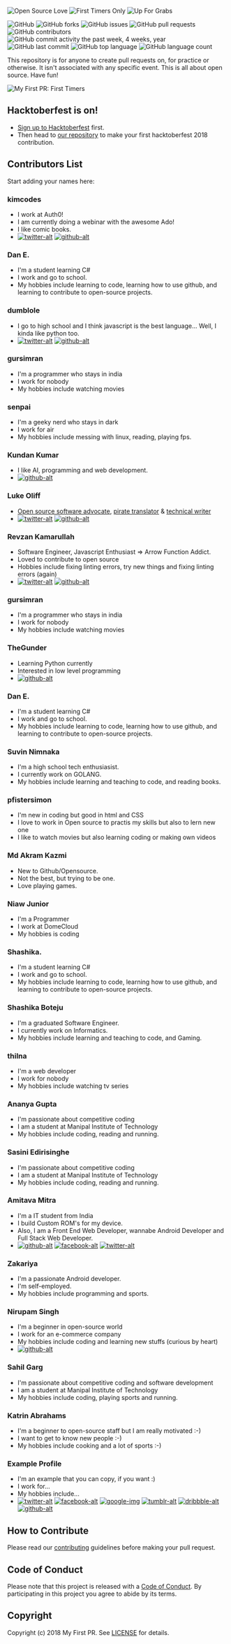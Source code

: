 ![Open Source Love](https://img.shields.io/badge/Open%20Source-%E2%9D%A4-pink.svg)
![First Timers Only](https://img.shields.io/badge/first--timers--only-friendly-blue.svg?style=flat)
![Up For Grabs](https://img.shields.io/badge/up--for--grabs-friendly-green.svg?style=flat)

![GitHub](https://img.shields.io/github/license/my-first-pr/first-timers.svg)
![GitHub forks](https://img.shields.io/github/forks/my-first-pr/first-timers.svg)
![GitHub issues](https://img.shields.io/github/issues/my-first-pr/first-timers.svg)
![GitHub pull requests](https://img.shields.io/github/issues-pr/my-first-pr/first-timers.svg) 
![GitHub contributors](https://img.shields.io/github/contributors/my-first-pr/first-timers.svg) 
![GitHub commit activity the past week, 4 weeks, year](https://img.shields.io/github/commit-activity/w/my-first-pr/first-timers.svg)
![GitHub last commit](https://img.shields.io/github/last-commit/my-first-pr/first-timers.svg)
![GitHub top language](https://img.shields.io/github/languages/top/my-first-pr/first-timers.svg)
![GitHub language count](https://img.shields.io/github/languages/count/my-first-pr/first-timers.svg)

This repository is for anyone to create pull requests on, for practice or otherwise. It isn't associated with any specific event. This is all about open source. Have fun!

![My First PR: First Timers](https://my-first-pr.github.io/assets/images/undraw_wall_post_83ul.svg)

## Hacktoberfest is on!

- [Sign up to Hacktoberfest](https://hacktoberfest.digitalocean.com/) first.
- Then head to [our repository](https://github.com/my-first-pr/hacktoberfest-2018) to make your first hacktoberfest 2018 contribution.

## Contributors List

Start adding your names here:

### kimcodes
- I work at Auth0!
- I am currently doing a webinar with the awesome Ado! 
- I like comic books. 
- [![twitter-alt][twitter-img]](https://twitter.com/NoelKM)
  [![github-alt][github-img]](https://github.com/kim-codes)

### Dan E.
- I'm a student learning C#
- I work and go to school.
- My hobbies include learning to code, learning how to use github, and learning to contribute to open-source projects.

### dumblole
- I go to high school and I think javascript is the best language... Well, I kinda like python too.
- [![twitter-alt][twitter-img]](https://twitter.com/dumblole)
  [![github-alt][github-img]](https://github.com/dumblole)

### gursimran
- I'm a programmer who stays in india
- I work for nobody	
- My hobbies include watching movies

### senpai
- I'm a geeky nerd who stays in dark
- I work for air
- My hobbies include messing with linux, reading, playing fps.

### Kundan Kumar
- I like AI, programming and web development.
- [![github-alt][github-img]](https://github.com/kundan28)

### Luke Oliff
- [Open source software advocate](https://my-first-pr.github.io), [pirate translator](https://github.com/lukeoliff/first-contributions/blob/feature/translation-en-pirate/translations/README.en-pirate.md) & [technical writer](https://github.com/auth0/blog)
- [![twitter-alt][twitter-img]](https://twitter.com/mroliff)
  [![github-alt][github-img]](https://github.com/lukeoliff)

### Revzan Kamarullah
- Software Engineer, Javascript Enthusiast => Arrow Function Addict.
- Loved to contribute to open source
- Hobbies include fixing linting errors, try new things and fixing linting errors (again)
- [![twitter-alt][twitter-img]](https://twitter.com/paperlambda)
  [![github-alt][github-img]](https://github.com/paperlambda)

### gursimran
- I'm a programmer who stays in india
- I work for nobody	
- My hobbies include watching movies

### TheGunder
- Learning Python currently
- Interested in low level programming
- [![github-alt][github-img]](https://github.com/TheGunder)

### Dan E.
- I'm a student learning C#
- I work and go to school.
- My hobbies include learning to code, learning how to use github, and learning to contribute to open-source projects.

### Suvin Nimnaka
- I'm a high school tech enthusiasist. 
- I currently work on GOLANG.
- My hobbies include learning and teaching to code, and reading books.

### pfistersimon
- I'm new in coding but good in html and CSS
- I love to work in Open source to practis my skills but also to lern new one
- I like to watch movies but also learning coding or making own videos

### Md Akram Kazmi
- New to Github/Opensource.
- Not the best, but trying to be one.
- Love playing games.

### Niaw Junior
- I'm a Programmer
- I work at DomeCloud
- My hobbies is coding

### Shashika.
- I'm a student learning C#
- I work and go to school.
- My hobbies include learning to code, learning how to use github, and learning to contribute to open-source projects.

### Shashika Boteju
- I'm a graduated Software Engineer. 
- I currently work on Informatics.
- My hobbies include learning and teaching to code, and Gaming.

### thilna
- I'm a web developer
- I work for nobody	
- My hobbies include watching tv series

### Ananya Gupta
- I'm passionate about competitive coding
- I am a student at Manipal Institute of Technology
- My hobbies include coding, reading and running.

### Sasini Edirisinghe
- I'm passionate about competitive coding
- I am a student at Manipal Institute of Technology
- My hobbies include coding, reading and running.

### Amitava Mitra
- I'm a IT student from India
- I build Custom ROM's for my device.
- Also, I am a Front End Web Developer, wannabe Android Developer and Full Stack Web Developer.
- [![github-alt][github-img]](https://github.com/Amitava123)
  [![facebook-alt][facebook-img]](https://www.facebook.com/amitava.mitra.786)
  [![twitter-alt][twitter-img]](https://twitter.com/amitava6)

### Zakariya
- I'm a passionate Android developer.
- I'm self-employed.
- My hobbies include programming and sports.

### Nirupam Singh
- I'm a beginner in open-source world
- I work for an e-commerce company
- My hobbies include coding and learning new stuffs (curious by heart)
- [![github-alt][github-img]](https://github.com/nirupamsingh29)

### Sahil Garg
- I'm passionate about competitive coding and software development
- I am a student at Manipal Institute of Technology
- My hobbies include coding, playing sports and running.

### Katrin Abrahams
- I'm a beginner to open-source staff but I am really motivated :-)
- I want to get to know new people :-)
- My hobbies include cooking and a lot of sports :-)

### Example Profile
- I'm an example that you can copy, if you want :)
- I work for...
- My hobbies include...
- [![twitter-alt][twitter-img]](https://twitter.com/example)
  [![facebook-alt][facebook-img]](https://facebook.com/example)
  [![google-img][google-img]](https://plus.google.com/+Example)
  [![tumblr-alt][tumblr-img]](https://example.tumblr.com)
  [![dribbble-alt][dribbble-img]](https://dribbble.com/example)
  [![github-alt][github-img]](https://github.com/example)

## How to Contribute

Please read our [contributing](CONTRIBUTING.md) guidelines before making your pull request.

## Code of Conduct

Please note that this project is released with a [Code of Conduct](CODE_OF_CONDUCT.md). By participating in this project you agree to abide by its terms.

## Copyright

Copyright (c) 2018 My First PR. See [LICENSE](LICENSE) for details.

[twitter-alt]: Twitter
[facebook-alt]: Facebook
[google-alt]: Google+
[tumblr-alt]: Tumblr
[dribbble-alt]: Dribbble
[github-alt]: GitHub

[twitter-img]: https://i.imgur.com/wWzX9uB.png
[facebook-img]: https://i.imgur.com/fep1WsG.png
[google-img]: https://i.imgur.com/VlgBKQ9.png
[tumblr-img]: https://i.imgur.com/jDRp47c.png
[dribbble-img]: https://i.imgur.com/Vvy3Kru.png
[github-img]: https://i.imgur.com/9I6NRUm.png
